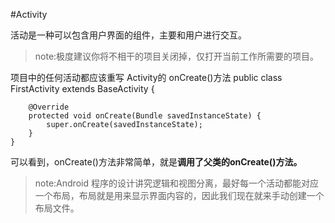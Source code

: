 #Activity

活动是一种可以包含用户界面的组件，主要和用户进行交互。

>note:极度建议你将不相干的项目关闭掉，仅打开当前工作所需要的项目。

项目中的任何活动都应该重写 Activity的 onCreate()方法
	public class FirstActivity extends BaseActivity {
	
		@Override
		protected void onCreate(Bundle savedInstanceState) {
			super.onCreate(savedInstanceState);
		} 
	} 
可以看到，onCreate()方法非常简单，就是**调用了父类的onCreate()方法。**

>note:Android 程序的设计讲究逻辑和视图分离，最好每一个活动都能对应一个布局，布局就是用来显示界面内容的，因此我们现在就来手动创建一个布局文件。
